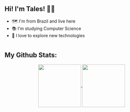 ## Hi! I'm Tales! 👋🏼

*  🗺 I'm from Brazil and live here<br>
*  📚 I'm studying Computer Science<br>
*  🚀 I love to explore new technologies
<p align="right">
<img height="0em" src="https://komarev.com/ghpvc/?username=talesricr&style=plastic&label=Views"><img>
</p>

## My Github Stats:
<div align="center">
<a href="https://github.com/talesricr">
  <img align="center" height="140em" src="https://github-readme-stats-git-masterrstaa-rickstaa.vercel.app/api/top-langs/?username=talesricr&layout=compact&theme=radical"/>
</a>
<a href="https://github.com/talesricr">
  <img align="center" height="140em" src="https://github-readme-stats-git-masterrstaa-rickstaa.vercel.app/api?username=talesricr&show_icons=true&theme=radical&count_private=true&hide=issues,stars"/>
</a></div>

